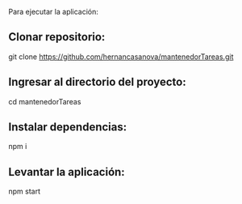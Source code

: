 Para ejecutar la aplicación:
## Clonar repositorio:
git clone https://github.com/hernancasanova/mantenedorTareas.git

## Ingresar al directorio del proyecto:
cd mantenedorTareas

## Instalar dependencias:
npm i

## Levantar la aplicación:
npm start

